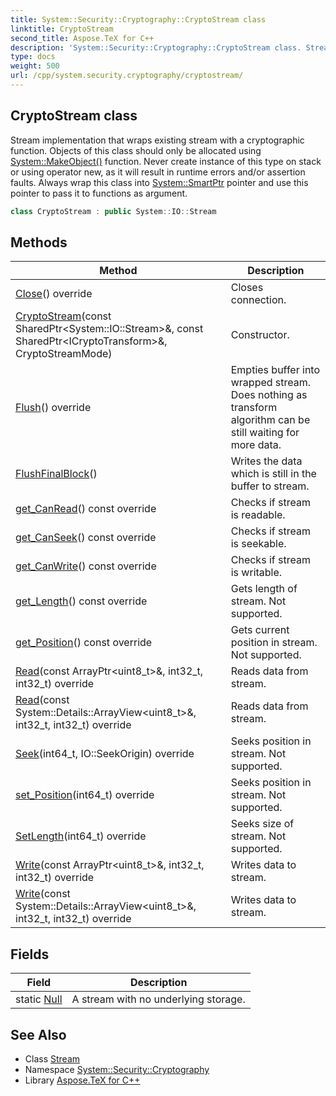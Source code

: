 ```yaml
---
title: System::Security::Cryptography::CryptoStream class
linktitle: CryptoStream
second_title: Aspose.TeX for C++
description: 'System::Security::Cryptography::CryptoStream class. Stream implementation that wraps existing stream with a cryptographic function. Objects of this class should only be allocated using System::MakeObject() function. Never create instance of this type on stack or using operator new, as it will result in runtime errors and/or assertion faults. Always wrap this class into System::SmartPtr pointer and use this pointer to pass it to functions as argument in C++.'
type: docs
weight: 500
url: /cpp/system.security.cryptography/cryptostream/
---
```

## CryptoStream class


Stream implementation that wraps existing stream with a cryptographic function. Objects of this class should only be allocated using [System::MakeObject()](../../system/makeobject/) function. Never create instance of this type on stack or using operator new, as it will result in runtime errors and/or assertion faults. Always wrap this class into [System::SmartPtr](../../system/smartptr/) pointer and use this pointer to pass it to functions as argument.

```cpp
class CryptoStream : public System::IO::Stream
```

## Methods

| Method | Description |
| --- | --- |
| [Close](./close/)() override | Closes connection. |
| [CryptoStream](./cryptostream/)(const SharedPtr\<System::IO::Stream\>\&, const SharedPtr\<ICryptoTransform\>\&, CryptoStreamMode) | Constructor. |
| [Flush](./flush/)() override | Empties buffer into wrapped stream. Does nothing as transform algorithm can be still waiting for more data. |
| [FlushFinalBlock](./flushfinalblock/)() | Writes the data which is still in the buffer to stream. |
| [get_CanRead](./get_canread/)() const override | Checks if stream is readable. |
| [get_CanSeek](./get_canseek/)() const override | Checks if stream is seekable. |
| [get_CanWrite](./get_canwrite/)() const override | Checks if stream is writable. |
| [get_Length](./get_length/)() const override | Gets length of stream. Not supported. |
| [get_Position](./get_position/)() const override | Gets current position in stream. Not supported. |
| [Read](./read/)(const ArrayPtr\<uint8_t\>\&, int32_t, int32_t) override | Reads data from stream. |
| [Read](./read/)(const System::Details::ArrayView\<uint8_t\>\&, int32_t, int32_t) override | Reads data from stream. |
| [Seek](./seek/)(int64_t, IO::SeekOrigin) override | Seeks position in stream. Not supported. |
| [set_Position](./set_position/)(int64_t) override | Seeks position in stream. Not supported. |
| [SetLength](./setlength/)(int64_t) override | Seeks size of stream. Not supported. |
| [Write](./write/)(const ArrayPtr\<uint8_t\>\&, int32_t, int32_t) override | Writes data to stream. |
| [Write](./write/)(const System::Details::ArrayView\<uint8_t\>\&, int32_t, int32_t) override | Writes data to stream. |
## Fields

| Field | Description |
| --- | --- |
| static [Null](../../system.io/stream/null/) | A stream with no underlying storage. |
## See Also

* Class [Stream](../../system.io/stream/)
* Namespace [System::Security::Cryptography](../)
* Library [Aspose.TeX for C++](../../)
